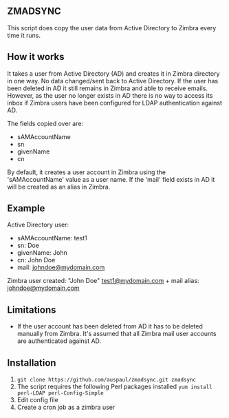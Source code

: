 ZMADSYNC
--------
This script does copy the user data from Active Directory to Zimbra every time it runs. 

How it works
------------
It takes a user from Active Directory (AD) and creates it in Zimbra directory in one way.
No data changed/sent back to Active Directory.
If the user has been deleted in AD it still remains in Zimbra and able to receive emails. However, as the user no longer exists in AD there is no way to access its inbox if Zimbra users have been configured for LDAP authentication against AD.

The fields copied over are:
- sAMAccountName
- sn
- givenName
- cn

By default, it creates a user account in Zimbra using the 'sAMAccountName' value as a user name.
If the 'mail' field exists in AD it will be created as an alias in Zimbra.

Example
-------

Active Directory user:
- sAMAccountName: test1
- sn: Doe
- givenName: John
- cn: John Doe
- mail: johndoe@mydomain.com

Zimbra user created:
"John Doe" test1@mydomain.com + mail alias: johndoe@mydomain.com

Limitations
-----------
- If the user account has been deleted from AD it has to be deleted manually from Zimbra. It's assumed that all Zimbra mail user accounts are authenticated against AD.

Installation
------------

1. `git clone https://github.com/auspaul/zmadsync.git zmadsync`
2. The script requires the following Perl packages installed `yum install perl-LDAP perl-Config-Simple`
3. Edit config file
4. Create a cron job as a zimbra user
